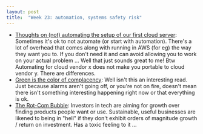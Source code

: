 ```yaml
---
layout: post
title:  "Week 23: automation, systems safety risk"
---
```


* [Thoughts on (not) automating the setup of our first cloud server](https://utcc.utoronto.ca/~cks/space/blog/sysadmin/FirstCloudVMAndAutomation): Sometimes it's ok to not automate (or start with automation). There's a lot of overhead that comes along with running in AWS (for eg) the way they want you to. If you don't need it and can avoid allowing you to work on your actual problem ... Well that just sounds great to me! Btw Automating for cloud vendor x does not make you portable to cloud vendor y. There are differences.
* [Green is the color of complacency](https://surfingcomplexity.blog/2024/05/05/green-is-the-color-of-complacency/): Well isn't this an interesting read. Just because alarms aren't going off, or you're not on fire, doesn't mean there isn't something interesting happening right now or that everything is ok.
* [The Rot-Com Bubble](https://www.wheresyoured.at/rotcombubble/): Investors in tech are aiming for growth over finding products people want or use. Sustainable, useful businesses are likened to being in "hell" if they don't exhibit orders of magnitude growth / return on investment. Has a toxic feeling to it ...

